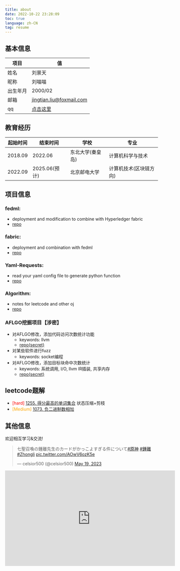 ```yaml
---
title: about
date: 2022-10-22 23:28:09
toc: true
language: zh-CN
tag: resume
---
```


## 基本信息
|项目|值|
|-|-|
|姓名|刘景天|
|昵称|刘喵喵|
|出生年月|2000/02|
|邮箱|[jingtian.liu@foxmail.com](mailto:jingtian.liu@foxmail.com)|
|qq|[点击这里](https://jingtianer.github.io/home/2022/10/22/social/qq/)|

## 教育经历
|起始时间|结束时间|学校|专业|
|-|-|-|-|
|2018.09|2022.06|东北大学(秦皇岛)|计算机科学与技术|
|2022.09|2025.06(预计)|北京邮电大学|计算机技术(区块链方向)|

## 项目信息
### fedml:
- deployment and modification to combine with Hyperledger fabric
- [repo](https://github.com/jingtianer/fedml_note)
### fabric:
- deployment and combination with fedml
- [repo](https://github.com/jingtianer/fabric_note)
### Yaml-Requests:
- read your yaml config file to generate python function
- [repo](https://github.com/jingtianer/Yaml-Requests)
### Algorithm:
- notes for leetcode and other oj
- [repo](https://github.com/jingtianer/algorithm)

### AFLGO挖掘项目【涉密】
- 对AFLGO修改，添加代码访问次数统计功能
  - keywords: llvm
  - [repo(secret)](https://github.com/jingtianer/aflgo-dns) 
- 对某些软件进行fuzz
  - keywords: socket编程
- 对AFLGO修改，添加目标块命中次数统计
  - keywords: 系统调用, I/O, llvm IR插装, 共享内存
  - [repo(secret)](https://github.com/jingtianer/aflgo_distance)

## leetcode题解

- <font color="red">[hard]</font> [1255. 得分最高的单词集合](https://leetcode.cn/problems/maximum-score-words-formed-by-letters/solutions/2134779/zhuang-tai-ya-suo-jian-zhi-by-tian-tian-dsv8c/) 状态压缩+剪枝
- <font color="orange">[Medium] </font>[1073. 负二进制数相加](https://leetcode.cn/problems/adding-two-negabinary-numbers/solutions/2284503/shu-shi-zhao-gui-lu-yi-ci-suan-liang-wei-g0j5/)


## 其他信息
欢迎相互学习&交流!


<blockquote class="twitter-tweet"><p lang="ja" dir="ltr">七聖召喚の鍾離先生のカードがかっこよすぎる件について<a href="https://twitter.com/hashtag/%E5%8E%9F%E7%A5%9E?src=hash&amp;ref_src=twsrc%5Etfw">#原神</a> <a href="https://twitter.com/hashtag/%E9%8D%BE%E9%9B%A2?src=hash&amp;ref_src=twsrc%5Etfw">#鍾離</a> <a href="https://twitter.com/hashtag/Zhongli?src=hash&amp;ref_src=twsrc%5Etfw">#Zhongli</a> <a href="https://t.co/AOwV6ozK5e">pic.twitter.com/AOwV6ozK5e</a></p>&mdash; celsior500 (@celsior500) <a href="https://twitter.com/celsior500/status/1659389662593425409?ref_src=twsrc%5Etfw">May 19, 2023</a></blockquote> <script async src="https://platform.twitter.com/widgets.js" charset="utf-8"></script>

<iframe width="560" height="315" src="https://www.youtube.com/embed/Shonzh8EgNk" title="YouTube video player" frameborder="0" allow="accelerometer; autoplay; clipboard-write; encrypted-media; gyroscope; picture-in-picture; web-share" allowfullscreen></iframe>